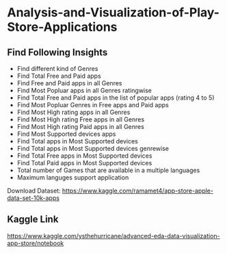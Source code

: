 # Analysis-and-Visualization-of-Play-Store-Applications

## Find Following Insights
- Find different kind of Genres
- Find Total Free and Paid apps
- Find Free and Paid apps in all Genres
- Find Most Popluar apps in all Genres ratingwise
- Find Total Free and Paid apps in the list of popular apps (rating 4 to 5)
- Find Most Popluar Genres in Free apps and Paid apps
- Find Most High rating apps in all Genres
- Find Most High rating Free apps in all Genres
- Find Most High rating Paid apps in all Genres
- Find Most Supported devices apps
- Find Total apps in Most Supported devices
- Find Total apps in Most Supported devices genrewise
- Find Total Free apps in Most Supported devices
- Find Total Paid apps in Most Supported devices
- Total number of Games that are available in a multiple languages
- Maximum languges support application

Download Dataset: https://www.kaggle.com/ramamet4/app-store-apple-data-set-10k-apps

## Kaggle Link
https://www.kaggle.com/ysthehurricane/advanced-eda-data-visualization-app-store/notebook
